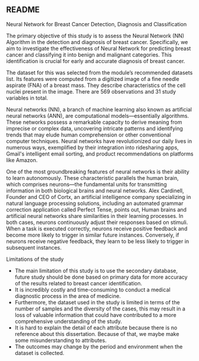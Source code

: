 ## README

Neural Network for Breast Cancer Detection, Diagnosis and Classification 

The primary objective of this study is to assess the Neural Network (NN) Algorithm in the detection and diagnosis of breast cancer. Specifically, we aim to investigate the effectiveness of Neural Network for predicting breast cancer and classifying it into benign and malignant categories. This identification is crucial for early and accurate diagnosis of breast cancer.

The dataset for this was selected from the module’s recommended datasets list. Its features were computed from a digitized image of a fine needle aspirate (FNA) of a breast mass.  They describe characteristics of the cell nuclei present in the image. There are 569 observations and 31 study variables in total.

Neural networks (NN), a branch of machine learning also known as artificial neural networks (ANN), are computational models—essentially algorithms. These networks possess a remarkable capacity to derive meaning from imprecise or complex data, uncovering intricate patterns and identifying trends that may elude human comprehension or other conventional computer techniques. Neural networks have revolutionized our daily lives in numerous ways, exemplified by their integration into ridesharing apps, Gmail's intelligent email sorting, and product recommendations on platforms like Amazon.

One of the most groundbreaking features of neural networks is their ability to learn autonomously. These characteristic parallels the human brain, which comprises neurons—the fundamental units for transmitting information in both biological brains and neural networks. Alex Cardinell, Founder and CEO of Cortx, an artificial intelligence company specializing in natural language processing solutions, including an automated grammar correction application called Perfect Tense, points out, Human brains and artificial neural networks share similarities in their learning processes. In both cases, neurons continuously adjust their responses based on stimuli. When a task is executed correctly, neurons receive positive feedback and become more likely to trigger in similar future instances. Conversely, if neurons receive negative feedback, they learn to be less likely to trigger in subsequent instances.

Limitations of the study
- The main limitation of this study is to use the secondary database, future study should be done based on primary data for more accuracy of the results related to breast cancer identification.
- It is incredibly costly and time-consuming to conduct a medical diagnostic process in the area of medicine.
- Furthermore, the dataset used in the study is limited in terms of the number of samples and the diversity of the cases, this may result in a loss of valuable information that could have contributed to a more comprehensive understanding of the study.
- It is hard to explain the detail of each attribute because there is no reference about this dissertation. Because of that, we maybe make some misunderstanding to attributes.
- The outcomes may change by the period and environment when the dataset is collected. 

